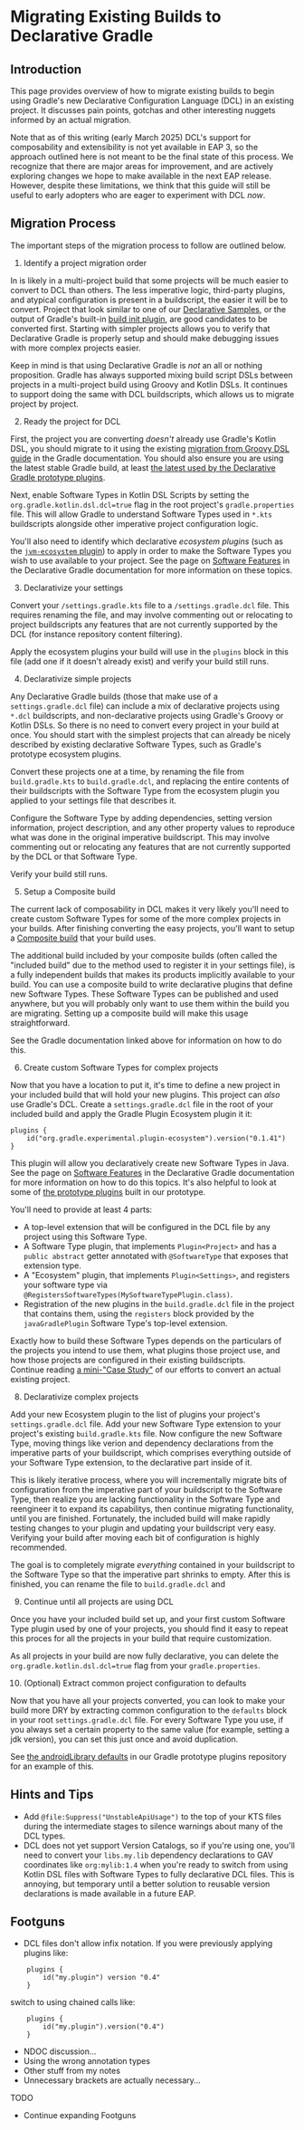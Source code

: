 # Migrating Existing Builds to Declarative Gradle

## Introduction

This page provides overview of how to migrate existing builds to begin using Gradle's new Declarative Configuration Language (DCL) in an existing project.
It discusses pain points, gotchas and other interesting nuggets informed by an actual migration.

Note that as of this writing (early March 2025) DCL's support for composability and extensibility is not yet available in EAP 3, so the approach outlined here is not meant to be the final state of this process.
We recognize that there are major areas for improvement, and are actively exploring changes we hope to make available in the next EAP release.
However, despite these limitations, we think that this guide will still be useful to early adopters who are eager to experiment with DCL _now_.

## Migration Process

The important steps of the migration process to follow are outlined below.

1. Identify a project migration order

In is likely in a multi-project build that some projects will be much easier to convert to DCL than others.
The less imperative logic, third-party plugins, and atypical configuration is present in a buildscript, the easier it will be to convert.
Project that look similar to one of our [Declarative Samples](https://declarative.gradle.org/docs/getting-started/samples/), or the output of Gradle's built-in [build init plugin](https://docs.gradle.org/current/userguide/build_init_plugin.html), are good candidates to be converted first.
Starting with simpler projects allows you to verify that Declarative Gradle is properly setup and should make debugging issues with more complex projects easier.

Keep in mind is that using Declarative Gradle is *not* an all or nothing proposition.
Gradle has always supported mixing build script DSLs between projects in a multi-project build using Groovy and Kotlin DSLs.
It continues to support doing the same with DCL buildscripts, which allows us to migrate project by project.

2. Ready the project for DCL

First, the project you are converting _doesn't_ already use Gradle's Kotlin DSL, you should migrate to it using the existing [migration from Groovy DSL guide](https://docs.gradle.org/current/userguide/migrating_from_groovy_to_kotlin_dsl.html) in the Gradle documentation.
You should also ensure you are using the latest stable Gradle build, at least [the latest used by the Declarative Gradle prototype plugins](https://github.com/gradle/declarative-gradle/blob/main/unified-prototype/gradle/wrapper/gradle-wrapper.properties). 

Next, enable Software Types in Kotlin DSL Scripts by setting the `org.gradle.kotlin.dsl.dcl=true` flag in the root project's `gradle.properties` file.
This will allow Gradle to understand Software Types used in `*.kts` buildscripts alongside other imperative project configuration logic.

You'll also need to identify which declarative _ecosystem plugins_ (such as the [`jvm-ecosystem` plugin](https://plugins.gradle.org/plugin/org.gradle.experimental.jvm-ecosystem)) to apply in order to make the Software Types you wish to use available to your project.
See the page on [Software Features](https://declarative.gradle.org/docs/reference/software-features/) in the Declarative Gradle documentation for more information on these topics.

3. Declarativize your settings

Convert your `/settings.gradle.kts` file to a `/settings.gradle.dcl` file.
This requires renaming the file, and may involve commenting out or relocating to project buildscripts any features that are not currently supported by the DCL (for instance repository content filtering).

Apply the ecosystem plugins your build will use in the `plugins` block in this file (add one if it doesn't already exist) and verify your build still runs. 

4. Declarativize simple projects

Any Declarative Gradle builds (those that make use of a `settings.gradle.dcl` file) can include a mix of declarative projects using `*.dcl` buildscripts, and non-declarative projects using Gradle's Groovy or Kotlin DSLs.
So there is no need to convert every project in your build at once.
You should start with the simplest projects that can already be nicely described by existing declarative Software Types, such as Gradle's prototype ecosystem plugins.

Convert these projects one at a time, by renaming the file from `build.gradle.kts` to `build.gradle.dcl`, and replacing the entire contents of their buildscripts with the Software Type from the ecosystem plugin you applied to your settings file that describes it.

Configure the Software Type by adding dependencies, setting version information, project description, and any other property values to reproduce what was done in the original imperative buildscript.
This may involve commenting out or relocating any features that are not currently supported by the DCL or that Software Type.

Verify your build still runs. 

5. Setup a Composite build

The current lack of composability in DCL makes it very likely you'll need to create custom Software Types for some of the more complex projects in your builds.
After finishing converting the easy projects, you'll want to setup a [Composite build](https://docs.gradle.org/current/userguide/composite_builds.html#defining_composite_builds) that your build uses.

The additional build included by your composite builds (often called the "included build" due to the method used to register it in your settings file), is a fully independent builds that makes its products implicitly available to your build.
You can use a composite build to write declarative plugins that define new Software Types.
These Software Types can be published and used anywhere, but you will probably only want to use them within the build you are migrating.
Setting up a composite build will make this usage straightforward.

See the Gradle documentation linked above for information on how to do this. 

6. Create custom Software Types for complex projects

Now that you have a location to put it, it's time to define a new project in your included build that will hold your new plugins.
This project can _also_ use Gradle's DCL.
Create a `settings.gradle.dcl` file in the root of your included build and apply the Gradle Plugin Ecosystem plugin it it:

```
plugins {
    id("org.gradle.experimental.plugin-ecosystem").version("0.1.41")
}
```

This plugin will allow you declaratively create new Software Types in Java.
See the page on [Software Features](https://declarative.gradle.org/docs/reference/software-features/) in the Declarative Gradle documentation for more information on how to do this topics.
It's also helpful to look at some of [the prototype plugins](https://github.com/gradle/declarative-gradle/tree/main/unified-prototype/unified-plugin) built in our prototype.

You'll need to provide at least 4 parts:
- A top-level extension that will be configured in the DCL file by any project using this Software Type.
- A Software Type plugin, that implements `Plugin<Project>` and has a `public abstract` getter annotated with `@SoftwareType` that exposes that extension type.
- A "Ecosystem" plugin, that implements `Plugin<Settings>`, and registers your software type via `@RegistersSoftwareTypes(MySoftwareTypePlugin.class)`.
- Registration of the new plugins in the `build.gradle.dcl` file in the project that contains them, using the `registers` block provided by the `javaGradlePlugin` Software Type's top-level extension. 

Exactly how to build these Software Types depends on the particulars of the projects you intend to use them, what plugins those project use, and how those projects are configured in their existing buildscripts.  
Continue reading [a mini-"Case Study"](migration-case-study.md) of our efforts to convert an actual existing project.

8. Declarativize complex projects

Add your new Ecosystem plugin to the list of plugins your project's `settings.gradle.dcl` file.
Add your new Software Type extension to your project's existing `build.gradle.kts` file.
Now configure the new Software Type, moving things like verion and dependency declarations from the imperative parts of your buildscript, which comprises everything outside of your Software Type extension, to the declarative part inside of it.

This is likely iterative process, where you will incrementally migrate bits of configuration from the imperative part of your buildscript to the Software Type, then realize you are lacking functionality in the Software Type and reengineer it to expand its capabilitys, then continue migrating functionality, until you are finished.
Fortunately, the included build will make rapidly testing changes to your plugin and updating your buildscript very easy.
Verifying your build after moving each bit of configuration is highly recommended.

The goal is to completely migrate _everything_ contained in your buildscript to the Software Type so that the imperative part shrinks to empty.
After this is finished, you can rename the file to `build.gradle.dcl` and 

9. Continue until all projects are using DCL

Once you have your included build set up, and your first custom Software Type plugin used by one of your projects, you should find it easy to repeat this proces for all the projects in your build that require customization.

As all projects in your build are now fully declarative, you can delete the `org.gradle.kotlin.dsl.dcl=true` flag from your `gradle.properties`.

10. (Optional) Extract common project configuration to defaults

Now that you have all your projects converted, you can look to make your build more DRY by extracting common configuration to the `defaults` block in your root `settings.gradle.dcl` file.
For every Software Type you use, if you always set a certain property to the same value (for example, setting a jdk version), you can set this just once and avoid duplication.

See [the androidLibrary defaults](https://github.com/gradle/declarative-gradle/blob/main/unified-prototype/settings.gradle.kts#L27) in our Gradle prototype plugins repository for an example of this.

## Hints and Tips

- Add `@file:Suppress("UnstableApiUsage")` to the top of your KTS files during the intermediate stages to silence warnings about many of the DCL types.
- DCL does not yet support Version Catalogs, so if you're using one, you'll need to convert your `libs.my.lib` dependency declarations to GAV coordinates like `org:mylib:1.4` when you're ready to switch from using Kotlin DSL files with Software Types to fully declarative DCL files.  This is annoying, but temporary until a better solution to reusable version declarations is made available in a future EAP.

## Footguns
- DCL files don't allow infix notation.  If you were previously applying plugins like:

```
    plugins {
        id("my.plugin") version "0.4"
    }
```

switch to using chained calls like:
```
    plugins {
        id("my.plugin").version("0.4")
    }
```
- NDOC discussion...
- Using the wrong annotation types
- Other stuff from my notes
- Unnecessary brackets are actually necessary...


TODO
- Continue expanding Footguns






